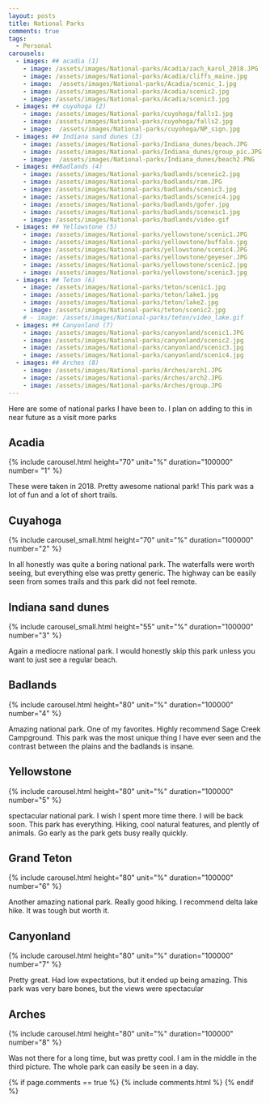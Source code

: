 ```yaml
---
layout: posts
title: National Parks
comments: true
tags:
  - Personal
carousels:
  - images: ## acadia (1)
    - image: /assets/images/National-parks/Acadia/zach_karol_2018.JPG
    - image: /assets/images/National-parks/Acadia/cliffs_maine.jpg
    - image:  /assets/images/National-parks/Acadia/scenic_1.jpg
    - image: /assets/images/National-parks/Acadia/scenic2.jpg
    - image: /assets/images/National-parks/Acadia/scenic3.jpg
  - images: ## cuyohoga (2)
    - image: /assets/images/National-parks/cuyohoga/falls1.jpg
    - image: /assets/images/National-parks/cuyohoga/falls2.jpg
    - image:  /assets/images/National-parks/cuyohoga/NP_sign.jpg
  - images: ## Indiana sand dunes (3)
    - image: /assets/images/National-parks/Indiana_dunes/beach.JPG
    - image: /assets/images/National-parks/Indiana_dunes/group_pic.JPG
    - image:  /assets/images/National-parks/Indiana_dunes/beach2.PNG
  - images: ##Badlands (4)
    - image: /assets/images/National-parks/badlands/sceneic2.jpg
    - image: /assets/images/National-parks/badlands/ram.JPG
    - image: /assets/images/National-parks/badlands/scenic3.jpg
    - image: /assets/images/National-parks/badlands/sceneic4.jpg
    - image: /assets/images/National-parks/badlands/gofer.jpg
    - image: /assets/images/National-parks/badlands/sceneic1.jpg
    - image: /assets/images/National-parks/badlands/video.gif
  - images: ## Yellowstone (5)
    - image: /assets/images/National-parks/yellowstone/scenic1.JPG
    - image: /assets/images/National-parks/yellowstone/buffalo.jpg
    - image: /assets/images/National-parks/yellowstone/scenic4.JPG
    - image: /assets/images/National-parks/yellowstone/geyeser.JPG
    - image: /assets/images/National-parks/yellowstone/scenic2.jpg
    - image: /assets/images/National-parks/yellowstone/scenic3.jpg
  - images: ## Teton (6)
    - image: /assets/images/National-parks/teton/scenic1.jpg
    - image: /assets/images/National-parks/teton/lake1.jpg
    - image: /assets/images/National-parks/teton/lake2.jpg
    - image: /assets/images/National-parks/teton/scenic2.jpg
    # - image: /assets/images/National-parks/teton/video_lake.gif
  - images: ## Canyonland (7)
    - image: /assets/images/National-parks/canyonland/scenic1.JPG
    - image: /assets/images/National-parks/canyonland/scenic2.jpg
    - image: /assets/images/National-parks/canyonland/scenic3.jpg
    - image: /assets/images/National-parks/canyonland/scenic4.jpg
  - images: ## Arches (8)
    - image: /assets/images/National-parks/Arches/arch1.JPG
    - image: /assets/images/National-parks/Arches/arch2.JPG
    - image: /assets/images/National-parks/Arches/group.JPG
---
```





Here are some of national parks I have been to. I plan on adding to this in near future as a visit more parks

## Acadia
{% include carousel.html height="70" unit="%" duration="100000" number= "1" %}

These were taken in 2018. Pretty awesome national park! This park was a lot of fun and a lot of short trails. 

## Cuyahoga
{% include carousel_small.html height="70" unit="%" duration="100000" number="2" %}

In all honestly was quite a boring national park. The waterfalls were worth seeing, but everything else was pretty generic. The highway can be easily seen from somes trails and this park did not feel remote.

## Indiana sand dunes
{% include carousel_small.html height="55" unit="%" duration="100000" number="3" %}

Again a mediocre national park. I would honestly skip this park unless you want to just see a regular beach. 

## Badlands 
{% include carousel.html height="80" unit="%" duration="100000" number="4" %}

Amazing national park. One of my favorites. Highly recommend Sage Creek Campground. This park was the most unique thing I have ever seen and the contrast between the plains and the badlands is insane.

## Yellowstone
{% include carousel.html height="80" unit="%" duration="100000" number="5" %}

spectacular national park. I wish I spent more time there. I will be back soon. This park has everything. Hiking, cool natural features, and plently of animals. Go early as the park gets busy really quickly. 

## Grand Teton
{% include carousel.html height="80" unit="%" duration="100000" number="6" %}

Another amazing national park. Really good hiking. I recommend delta lake hike. It was tough but worth it. 

## Canyonland
{% include carousel.html height="80" unit="%" duration="100000" number="7" %}

Pretty great. Had low expectations, but it ended up being amazing. This park was very bare bones, but the views were spectacular

## Arches
{% include carousel.html height="80" unit="%" duration="100000" number="8" %}

Was not there for a long time, but was pretty cool. I am in the middle in the third picture. The whole park can easily be seen in a day. 



{% if page.comments == true %}
  {% include comments.html %}
{% endif %}

